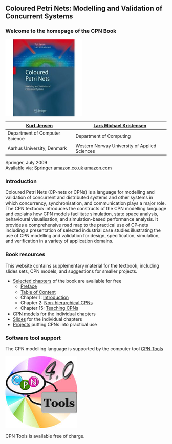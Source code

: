 ## Coloured Petri Nets: Modelling and Validation of Concurrent Systems

### Welcome to the homepage of the CPN Book

![](assets/markdown-img-paste-20190303112648815.png)


<a href = "http://pure.au.dk/portal/en/persons/kurt-jensen(40695a62-b356-4d94-b437-4db0be203bdc).html">Kurt Jensen</a> | [Lars Michael Kristensen](http://lmkr.org)
  -------------------|-----------------------
  Department of Computer Science | Department of Computing
  Aarhus University, Denmark | Western Norway University of Applied Sciences
Springer, July 2009<br>
Available via: <a href="http://www.springer.com/computer/foundations/book/978-3-642-00283-0">Springer</a> <a href="http://www.amazon.co.uk/Coloured-Petri-Nets-Kurt-Jensen/dp/3642002838/ref=sr_1_1?ie=UTF8&s=books&qid=1242997339&sr=8-1">amazon.co.uk</a> <a href="http://www.amazon.com/Coloured-Petri-Nets-Validation-Concurrent/dp/3642002838/ref=sr_1_2?ie=UTF8&s=books&qid=1242997480&sr=1-2">amazon.com</a><br>


### Introduction

Coloured Petri Nets (CP-nets or CPNs) is a language for
modelling and validation of concurrent and distributed systems and
other systems in which concurrency, synchronisation, and communication
plays a major role. The CPN textbook introduces the constructs of the
CPN modelling language and explains how CPN models facilitate
simulation, state space analysis, behavioural visualisation, and
simulation-based performance analysis. It provides a comprehensive
road map to the practical use of CP-nets including a presentation of
selected industrial case studies illustrating the use of CPN modelling
and validation for design, specification, simulation, and verification
in a variety of application domains.

### Book resources

This website contains supplementary material for the textbook, including slides sets, CPN
models, and suggestions for smaller projects.

* [Selected chapters](chapters/) of the book are available for free
  * [Preface](chapters/preface.pdf)
  * [Table of Content](chapters/content.pdf)
  * Chapter 1: [Introduction](chapters/chapter1.pdf)
  * Chapter 2: [Non-hierarchical CPNs](chapters/chapter2.pdf)
  * Chapter 15: [Teaching CPNs](chapters/chapter15.pdf)
* [CPN models](models/) for the individual chapters
* [Slides](slides/) for the individual chapters
* [Projects](projects/) putting CPNs into practical use

### Software tool support

The CPN modelling language is supported by the computer
tool [CPN Tools](http://www.daimi.au.dk/CPNTools)

![](assets/markdown-img-paste-2019030311382166.png)

CPN Tools is available free of charge.
